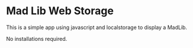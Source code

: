 # Mad Lib Web Storage

This is a simple app using javascript and localstorage to display a MadLib.

No installations required.